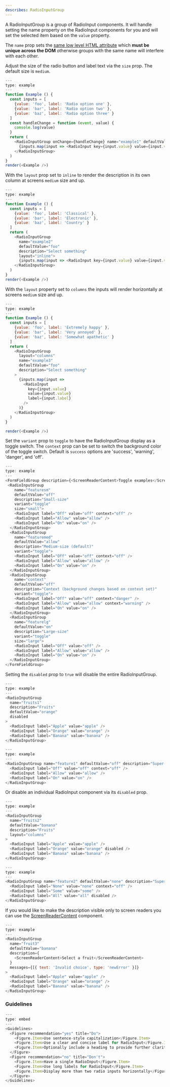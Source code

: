 ```yaml
---
describes: RadioInputGroup
---
```


A RadioInputGroup is a group of RadioInput components. It will handle setting
the name property on the RadioInput components for you and will set the selected item
based on the `value` property.

The `name` prop sets the [same low level HTML attribute](https://developer.mozilla.org/en-US/docs/Web/HTML/Element/input/radio#defining_a_radio_group) which **must be unique across the DOM** otherwise groups with the same name will interfere with each other.

Adjust the size of the radio button and label text via the `size` prop. The default size is
`medium`.

```js
---
type: example
---
function Example () {
  const inputs = [
    {value: 'foo', label: 'Radio option one' },
    {value: 'bar', label: 'Radio option two' },
    {value: 'baz', label: 'Radio option three' }
  ]
  const handleChange = function (event, value) {
    console.log(value)
  }
  return (
    <RadioInputGroup onChange={handleChange} name="example1" defaultValue="foo" description="Select something">
      {inputs.map(input => <RadioInput key={input.value} value={input.value} label={input.label} />)}
    </RadioInputGroup>
  )
}
render(<Example />)
```

With the `layout` prop set to `inline` to render the description in its own column at screens `medium` size
and up.

```js
---
type: example
---
function Example () {
  const inputs = [
    {value: 'foo', label: 'Classical' },
    {value: 'bar', label: 'Electronic' },
    {value: 'baz', label: 'Country' }
  ]
  return (
    <RadioInputGroup
      name="example2"
      defaultValue="foo"
      description="Select something"
      layout="inline">
      {inputs.map(input => <RadioInput key={input.value} value={input.value} label={input.label} />)}
    </RadioInputGroup>
  )
}
render(<Example />)
```

With the `layout` property set to `columns` the inputs will render horizontally at screens `medium` size
and up.

```js
---
type: example
---
function Example () {
  const inputs = [
    {value: 'foo', label: 'Extremely happy' },
    {value: 'bar', label: 'Very annoyed' },
    {value: 'baz', label: 'Somewhat apathetic' }
  ]
  return (
    <RadioInputGroup
      layout="columns"
      name="example3"
      defaultValue="foo"
      description="Select something"
    >
      {inputs.map(input =>
        <RadioInput
          key={input.value}
          value={input.value}
          label={input.label}
        />
      )}
    </RadioInputGroup>
  )
}

render(<Example />)
```

Set the `variant` prop to `toggle` to have the RadioInputGroup display as a toggle switch. The `context` prop can be set to switch the background color of the toggle switch. Default is `success` options are 'success', 'warning', 'danger', and 'off'.

```js
---
type: example
---
<FormFieldGroup description={<ScreenReaderContent>Toggle examples</ScreenReaderContent>}>
 <RadioInputGroup
    name="featuresm"
    defaultValue="off"
    description="Small-size"
    variant="toggle"
    size="small">
    <RadioInput label="Off" value="off" context="off" />
    <RadioInput label="Allow" value="allow" />
    <RadioInput label="On" value="on" />
  </RadioInputGroup>
  <RadioInputGroup
    name="featuremed"
    defaultValue="allow"
    description="Medium-size (default)"
    variant="toggle">
    <RadioInput label="Off" value="off" context="off" />
    <RadioInput label="Allow" value="allow" />
    <RadioInput label="On" value="on" />
  </RadioInputGroup>
  <RadioInputGroup
    name="context"
    defaultValue="off"
    description="Context (background changes based on context set)"
    variant="toggle">
    <RadioInput label="Off" value="off" context="danger" />
    <RadioInput label="Allow" value="allow" context="warning" />
    <RadioInput label="On" value="on" />
  </RadioInputGroup>
  <RadioInputGroup
    name="featurelg"
    defaultValue="on"
    description="Large-size"
    variant="toggle"
    size="large">
    <RadioInput label="Off" value="off" />
    <RadioInput label="Allow" value="allow" />
    <RadioInput label="On" value="on" />
  </RadioInputGroup>
</FormFieldGroup>
```

Setting the `disabled` prop to `true` will disable the entire RadioInputGroup.

```js
---
type: example
---
<RadioInputGroup
  name="fruits1"
  description="Fruits"
  defaultValue="orange"
  disabled
>
  <RadioInput label="Apple" value="apple" />
  <RadioInput label="Orange" value="orange" />
  <RadioInput label="Banana" value="banana" />
</RadioInputGroup>
```

```js
---
type: example
---
<RadioInputGroup name="feature1" defaultValue="off" description="Super-awesome feature" variant="toggle" disabled>
  <RadioInput label="Off" value="off" context="off" />
  <RadioInput label="Allow" value="allow" />
  <RadioInput label="On" value="on" />
</RadioInputGroup>
```

Or disable an individual RadioInput component via its `disabled` prop.

```js
---
type: example
---
<RadioInputGroup
  name="fruits2"
  defaultValue="banana"
  description="Fruits"
  layout="columns"
>
  <RadioInput label="Apple" value="apple" />
  <RadioInput label="Orange" value="orange" disabled />
  <RadioInput label="Banana" value="banana" />
</RadioInputGroup>
```

```js
---
type: example
---
<RadioInputGroup name="feature2" defaultValue="none" description="Super-awesome feature" variant="toggle">
  <RadioInput label="None" value="none" context="off" />
  <RadioInput label="Some" value="some" />
  <RadioInput label="All" value="all" disabled />
</RadioInputGroup>
```

If you would like to make the description visible only to screen readers you can use the
[ScreenReaderContent](ScreenReaderContent) component.

```js
---
type: example
---
<RadioInputGroup
  name="fruit3"
  defaultValue="banana"
  description={
    <ScreenReaderContent>Select a fruit</ScreenReaderContent>
  }
  messages={[{ text: 'Invalid choice', type: 'newError' }]}
>
  <RadioInput label="Apple" value="apple" />
  <RadioInput label="Orange" value="orange" />
  <RadioInput label="Banana" value="banana" />
</RadioInputGroup>
```

### Guidelines

```js
---
type: embed
---
<Guidelines>
  <Figure recommendation="yes" title="Do">
    <Figure.Item>Use sentence-style capitalization</Figure.Item>
    <Figure.Item>Use a clear and concise label for RadioInput</Figure.Item>
    <Figure.Item>Optionally include a heading to provide further clarity</Figure.Item>
  </Figure>
  <Figure recommendation="no" title="Don't">
    <Figure.Item>Have a single RadioInput</Figure.Item>
    <Figure.Item>Use long labels for RadioInput</Figure.Item>
    <Figure.Item>Display more than two radio inputs horizontally</Figure.Item>
  </Figure>
</Guidelines>
```
